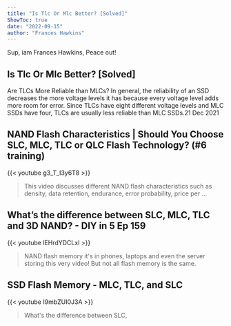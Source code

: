 ```yaml
---
title: "Is Tlc Or Mlc Better? [Solved]"
ShowToc: true 
date: "2022-09-15"
author: "Frances Hawkins" 
---
```


Sup, iam Frances Hawkins, Peace out!
## Is Tlc Or Mlc Better? [Solved]
Are TLCs More Reliable than MLCs? In general, the reliability of an SSD decreases the more voltage levels it has because every voltage level adds more room for error. Since TLCs have eight different voltage levels and MLC SSDs have four, TLCs are usually less reliable than MLC SSDs.21 Dec 2021

## NAND Flash Characteristics | Should You Choose SLC, MLC, TLC or QLC Flash Technology? (#6 training)
{{< youtube g3_T_I3y6T8 >}}
>This video discusses different NAND flash characteristics such as density, data retention, endurance, error probability, price per ...

## What’s the difference between SLC, MLC, TLC and 3D NAND? - DIY in 5 Ep 159
{{< youtube lEHrdYDCLxI >}}
>NAND flash memory it's in phones, laptops and even the server storing this very video! But not all flash memory is the same.

## SSD Flash Memory - MLC, TLC, and SLC
{{< youtube I9mbZUI0J3A >}}
>What's the difference between SLC, 

